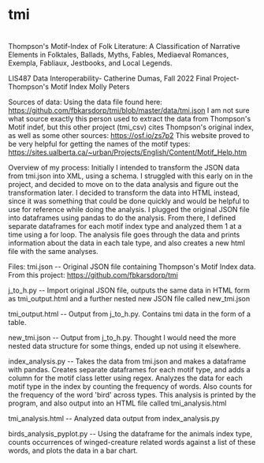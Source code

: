 # tmi
# 
Thompson's Motif-Index of Folk Literature: A Classification of Narrative Elements in Folktales, Ballads, Myths, Fables, Mediaeval Romances, Exempla, Fabliaux, Jestbooks, and Local Legends.

LIS487 Data Interoperability- Catherine Dumas, Fall 2022
Final Project- Thompson's Motif Index 
Molly Peters 

Sources of data:
Using the data file found here: https://github.com/fbkarsdorp/tmi/blob/master/data/tmi.json 
I am not sure what source exactly this person used to extract the data from Thompson's Motif indef, but this other project (tmi_csv) cites Thompson's original index, as well as some other sources: https://osf.io/zs7p2
This website proved to be very helpful for getting the names of the motif types: https://sites.ualberta.ca/~urban/Projects/English/Content/Motif_Help.htm

Overview of my process:
Initially I intended to transform the JSON data from tmi.json into XML, using a schema. I struggled with this early on in the project, and decided to move on to the data analysis and figure out the transformation later.
I decided to transform the data into HTML instead, since it was something that could be done quickly and would be helpful to use for reference while doing the analysis. 
I plugged the original JSON file into dataframes using pandas to do the analysis. From there, I defined separate dataframes for each motif index type and analyzed them 1 at a time using a for loop. 
The analysis file goes through the data and prints information about the data in each tale type, and also creates a new html file with the same analyses. 

Files:
tmi.json -- Original JSON file containing Thompson's Motif Index data. From this project: https://github.com/fbkarsdorp/tmi

j_to_h.py -- Import original JSON file, outputs the same data in HTML form as tmi_output.html and a further nested new JSON file called new_tmi.json

tmi_output.html -- Output from j_to_h.py. Contains tmi data in the form of a table.

new_tmi.json -- Output from j_to_h.py. Thought I would need the more nested data structure for some things, ended up not using it elsewhere. 

index_analysis.py -- Takes the data from tmi.json and makes a dataframe with pandas. Creates separate dataframes for each motif type, and adds a column for the motif class letter using regex.
                  Analyzes the data for each motif type in the index by counting the frequency of words. Also counts for the frequency of the word 'bird' across types. 
                  This analysis is printed by the program, and also output into an HTML file called tmi_analysis.html

tmi_analysis.html -- Analyzed data output from index_analysis.py

birds_analysis_pyplot.py -- Using the dataframe for the animals index type, counts occurrences of winged-creature related words against a list of these words, and plots the data in a bar chart.
